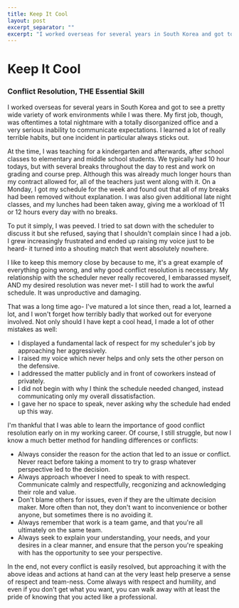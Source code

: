 ```yaml
---
title: Keep It Cool
layout: post
excerpt_separator: ""
excerpt: "I worked overseas for several years in South Korea and got to see a pretty wide variety of work environments while I was there. My first job, though, was oftentimes a total nightmare with a totally disorganized office and a very serious inability to communicate expectations. I learned a lot of really terrible habits, but one incident in particular always sticks out."
---
```

# Keep It Cool
### Conflict Resolution, THE Essential Skill

I worked overseas for several years in South Korea and got to see a pretty wide variety of work environments while I was there. My first job, though, was oftentimes a total nightmare with a totally disorganized office and a very serious inability to communicate expectations. I learned a lot of really terrible habits, but one incident in particular always sticks out.

At the time, I was teaching for a kindergarten and afterwards, after school classes to elementary and middle school students. We typically had 10 hour todays, but with several breaks throughout the day to rest and work on grading and course prep. Although this was already much longer hours than my contract allowed for, all of the teachers just went along with it. On a Monday, I got my schedule for the week and found out that all of my breaks had been removed without explanation. I was also given additional late night classes, and my lunches had been taken away, giving me a workload of 11 or 12 hours every day with no breaks.

To put it simply, I was peeved. I tried to sat down with the scheduler to discuss it but she refused, saying that I shouldn't complain since I had a job. I grew increasingly frustrated and ended up raising my voice just to be heard- it turned into a shouting match that went absolutely nowhere.

I like to keep this memory close by because to me, it's a great example of everything going wrong, and why good conflict resolution is necessary. My relationship with the scheduler never really recovered, I embarassed myself, AND my desired resolution was never met- I still had to work the awful schedule. It was unproductive and damaging.

That was a long time ago- I've matured a lot since then, read a lot, learned a lot, and I won't forget how terribly badly that worked out for everyone involved. Not only should I have kept a cool head, I made a lot of other mistakes as well:

* I displayed a fundamental lack of respect for my scheduler's job by approaching her aggressively.
* I raised my voice which never helps and only sets the other person on the defensive.
* I addressed the matter publicly and in front of coworkers instead of privately.
* I did not begin with why I think the schedule needed changed, instead communicating only my overall dissatisfaction.
* I gave her no space to speak, never asking why the schedule had ended up this way.

I'm thankful that I was able to learn the importance of good conflict resolution early on in my working career. Of course, I still struggle, but now I know a much better method for handling differences or conflicts:

* Always consider the reason for the action that led to an issue or conflict. Never react before taking a moment to try to grasp whatever perspective led to the decision.
* Always approach whoever I need to speak to with respect. Communicate calmly and respectfully, recgonizing and acknowledging their role and value.
* Don't blame others for issues, even if they are the ultimate decision maker. More often than not, they don't want to inconvenience or bother anyone, but sometimes there is no avoiding it.
* Always remember that work is a team game, and that you're all ultimately on the same team.
* Always seek to explain your understanding, your needs, and your desires in a clear manner, and ensure that the person you're speaking with has the opportunity to see your perspective.

In the end, not every conflict is easily resolved, but approaching it with the above ideas and actions at hand can at the very least help preserve a sense of respect and team-ness. Come always with respect and humility, and even if you don't get what you want, you can walk away with at least the pride of knowing that you acted like a professional.